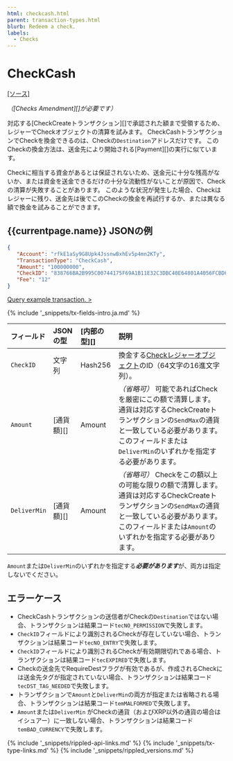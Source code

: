 ```yaml
---
html: checkcash.html
parent: transaction-types.html
blurb: Redeem a check.
labels:
  - Checks
---
```


# CheckCash
[[ソース]](https://github.com/ripple/rippled/blob/master/src/ripple/app/tx/impl/CashCheck.cpp "Source")

_（\[Checks Amendment\]\[\]が必要です）_

対応する\[CheckCreateトランザクション\]\[\]で承認された額まで受領するため、レジャーでCheckオブジェクトの清算を試みます。 CheckCashトランザクションでCheckを換金できるのは、Checkの`Destination`アドレスだけです。 このCheckの換金方法は、送金先により開始される\[Payment\]\[\]の実行に似ています。

Checkに相当する資金があるとは保証されないため、送金元に十分な残高がないか、または資金を送金できるだけの十分な流動性がないことが原因で、Checkの清算が失敗することがあります。 このような状況が発生した場合、Checkはレジャーに残り、送金先は後でこのCheckの換金を再試行するか、または異なる額で換金を試みることができます。

## {{currentpage.name}} JSONの例

```json
{
   "Account": "rfkE1aSy9G8Upk4JssnwBxhEv5p4mn2KTy",
   "TransactionType": "CheckCash",
   "Amount": "100000000",
   "CheckID": "838766BA2B995C00744175F69A1B11E32C3DBC40E64801A4056FCBD657F57334",
   "Fee": "12"
}
```

[Query example transaction. >](websocket-api-tool.html?server=wss%3A%2F%2Fs1.ripple.com%2F&req=%7B%22id%22%3A%22example_CheckCash%22%2C%22command%22%3A%22tx%22%2C%22transaction%22%3A%2267B71B13601CDA5402920691841AC27A156463678E106FABD45357175F9FF406%22%2C%22binary%22%3Afalse%7D)

{% include '_snippets/tx-fields-intro.ja.md' %}
<!--{# fix md highlighting_ #}-->

| フィールド        | JSONの型      | \[内部の型\]\[\] | 説明                                                                                                                                |
|:------------ |:----------- |:------------ |:--------------------------------------------------------------------------------------------------------------------------------- |
| `CheckID`    | 文字列         | Hash256      | 換金する[Checkレジャーオブジェクト](check.html)のID（64文字の16進文字列）。                                                                                |
| `Amount`     | \[通貨額\]\[\] | Amount       | _（省略可）_ 可能であればCheckを厳密にこの額で清算します。 通貨は対応するCheckCreateトランザクションの`SendMax`の通貨と一致している必要があります。 このフィールドまたは`DeliverMin`のいずれかを指定する必要があります。 |
| `DeliverMin` | \[通貨額\]\[\] | Amount       | _（省略可）_ Checkをこの額以上の可能な限りの額で清算します。 通貨は対応するCheckCreateトランザクションの`SendMax`の通貨と一致している必要があります。 このフィールドまたは`Amount`のいずれかを指定する必要があります。    |

`Amount`または`DeliverMin`のいずれかを指定する***必要があります***が、両方は指定しないでください。

## エラーケース

- CheckCashトランザクションの送信者がCheckの`Destination`ではない場合、トランザクションは結果コード`tecNO_PERMISSION`で失敗します。
- `CheckID`フィールドにより識別されるCheckが存在していない場合、トランザクションは結果コード`tecNO_ENTRY`で失敗します。
- `CheckID`フィールドにより識別されるCheckが有効期限切れである場合、トランザクションは結果コード`tecEXPIRED`で失敗します。
- Checkの送金先でRequireDestフラグが有効であるが、作成されるCheckには送金先タグが指定されていない場合、トランザクションは結果コード`tecDST_TAG_NEEDED`で失敗します。
- トランザクションで`Amount`と`DeliverMin`の両方が指定または省略される場合、トランザクションは結果コード`temMALFORMED`で失敗します。
- `Amount`または`DeliverMin` がCheckの通貨（およびXRP以外の通貨の場合はイシュアー）に一致しない場合、トランザクションは結果コード`temBAD_CURRENCY`で失敗します。

<!--{# common link defs #}-->
{% include '_snippets/rippled-api-links.md' %}
{% include '_snippets/tx-type-links.md' %}
{% include '_snippets/rippled_versions.md' %}
